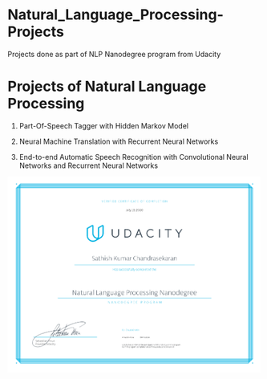 # Natural_Language_Processing-Projects
Projects done as part of NLP Nanodegree program from Udacity

# Projects of Natural Language Processing

1. Part-Of-Speech Tagger with Hidden Markov Model

2. Neural Machine Translation with Recurrent Neural Networks

3. End-to-end Automatic Speech Recognition with Convolutional Neural Networks and Recurrent Neural Networks

![NLP Nanodegree graduation certificate](NLP_ND_Graduation.png)
